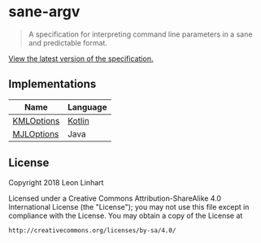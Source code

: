 # sane-argv

> A specification for interpreting command line parameters in a sane and predictable format.

[View the latest version of the specification.](SPECIFICATION.md)

## Implementations

| Name                                                                      | Language                          |
| ------------------------------------------------------------------------- | --------------------------------- |
| [KMLOptions](https://github.com/TheMrMilchmann/KMLOptions)                | [Kotlin](https://kotlinlang.org/) |
| [MJLOptions](https://github.com/TheMrMilchmann/MJLOptions)                | Java                              |

## License
Copyright 2018 Leon Linhart

Licensed under a Creative Commons Attribution-ShareAlike 4.0 International
License (the "License"); you may not use this file except in compliance with the
License. You may obtain a copy of the License at

    http://creativecommons.org/licenses/by-sa/4.0/